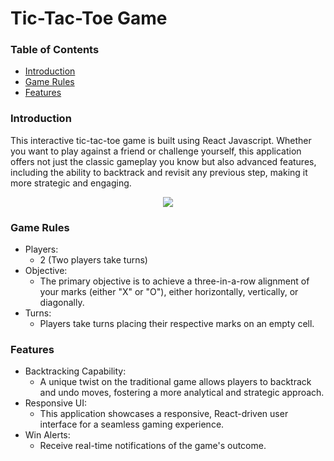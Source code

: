 # Tic-Tac-Toe Game

### Table of Contents
 - [Introduction](#introduction)
 - [Game Rules](#game-rules)
 - [Features](#features)

### Introduction 

This interactive tic-tac-toe game is built using React Javascript. Whether you want to play against a friend or challenge yourself, this application offers not just the classic gameplay you know but also advanced features, including the ability to backtrack and revisit any previous step, making it more strategic and engaging. 

<p align="center">
  <img src="https://github.com/wngkyle/tic-tac-toe/assets/99611120/69d3c939-f1c9-4d34-81c4-d209abaf1502">
</p>

### Game Rules

- Players:
  - 2 (Two players take turns)
- Objective:
  - The primary objective is to achieve a three-in-a-row alignment of your marks (either "X" or "O"), either horizontally, vertically, or diagonally.
- Turns:
  - Players take turns placing their respective marks on an empty cell.
 
### Features

- Backtracking Capability:
  - A unique twist on the traditional game allows players to backtrack and undo moves, fostering a more analytical and strategic approach.
- Responsive UI:
  - This application showcases a responsive, React-driven user interface for a seamless gaming experience.
- Win Alerts:
  - Receive real-time notifications of the game's outcome.
